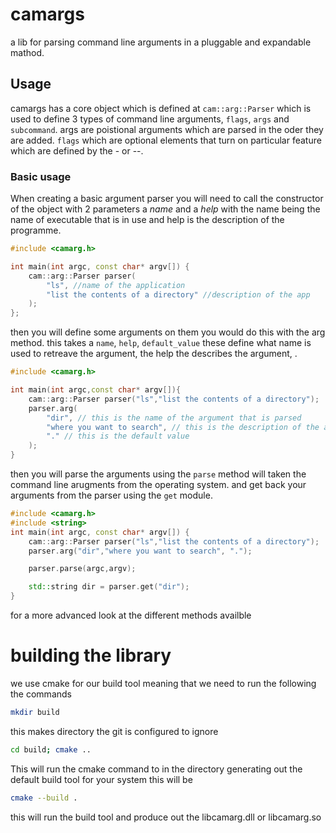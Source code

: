 # camargs

a lib for parsing command line arguments in a pluggable and expandable mathod.

## Usage

camargs has a core object which is defined at `cam::arg::Parser` which is used
to define 3 types of command line arguments, `flags`, `args` and `subcommand`. args
are poistional arguments which are parsed in the oder they are added. `flags` which
are optional elements that turn on particular feature which are defined by the -
or --.

### Basic usage

When creating a basic argument parser you will need to call the constructor of
the object with 2 parameters a _name_ and a _help_ with the name being the name
of executable that is in use and help is the description of the programme.

```cpp
#include <camarg.h>

int main(int argc, const char* argv[]) {
    cam::arg::Parser parser(
        "ls", //name of the application
        "list the contents of a directory" //description of the app
    );
};
```

then you will define some arguments on them you would do this with the arg
method. this takes a `name`, `help`, `default_value` these define what name
is used to retreave the argument, the help the describes the argument, .

```cpp
#include <camarg.h>

int main(int argc,const char* argv[]){
    cam::arg::Parser parser("ls","list the contents of a directory");
    parser.arg(
        "dir", // this is the name of the argument that is parsed
        "where you want to search", // this is the description of the argument
        "." // this is the default value
    );
}
```

then you will parse the arguments using the `parse` method will taken the
command line arugments from the operating system. and get back your arguments
from the parser using the `get` module.

```cpp
#include <camarg.h>
#include <string>
int main(int argc, const char* argv[]) {
    cam::arg::Parser parser("ls","list the contents of a directory");
    parser.arg("dir","where you want to search", ".");

    parser.parse(argc,argv);

    std::string dir = parser.get("dir");
}
```

for a more advanced look at the different methods availble

# building the library

we use cmake for our build tool meaning that we need to run the following the
commands

```bash
mkdir build
```

this makes directory the git is configured to ignore

```bash
cd build; cmake ..
```

This will run the cmake command to in the directory generating out the default
build tool for your system this will be

```bash
cmake --build .
```

this will run the build tool and produce out the libcamarg.dll or libcamarg.so
